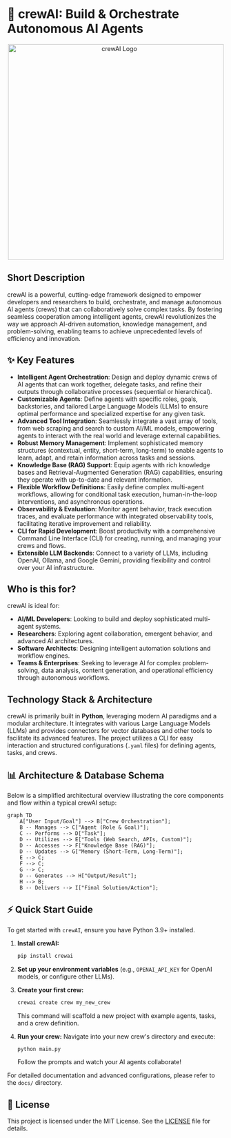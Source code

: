 # 🚀 crewAI: Build & Orchestrate Autonomous AI Agents

<p align="center">
  <img src="./docs/images/crewai_logo.png" alt="crewAI Logo" width="500">
</p>

## Short Description
crewAI is a powerful, cutting-edge framework designed to empower developers and researchers to build, orchestrate, and manage autonomous AI agents (crews) that can collaboratively solve complex tasks. By fostering seamless cooperation among intelligent agents, crewAI revolutionizes the way we approach AI-driven automation, knowledge management, and problem-solving, enabling teams to achieve unprecedented levels of efficiency and innovation.

## ✨ Key Features
*   **Intelligent Agent Orchestration**: Design and deploy dynamic crews of AI agents that can work together, delegate tasks, and refine their outputs through collaborative processes (sequential or hierarchical).
*   **Customizable Agents**: Define agents with specific roles, goals, backstories, and tailored Large Language Models (LLMs) to ensure optimal performance and specialized expertise for any given task.
*   **Advanced Tool Integration**: Seamlessly integrate a vast array of tools, from web scraping and search to custom AI/ML models, empowering agents to interact with the real world and leverage external capabilities.
*   **Robust Memory Management**: Implement sophisticated memory structures (contextual, entity, short-term, long-term) to enable agents to learn, adapt, and retain information across tasks and sessions.
*   **Knowledge Base (RAG) Support**: Equip agents with rich knowledge bases and Retrieval-Augmented Generation (RAG) capabilities, ensuring they operate with up-to-date and relevant information.
*   **Flexible Workflow Definitions**: Easily define complex multi-agent workflows, allowing for conditional task execution, human-in-the-loop interventions, and asynchronous operations.
*   **Observability & Evaluation**: Monitor agent behavior, track execution traces, and evaluate performance with integrated observability tools, facilitating iterative improvement and reliability.
*   **CLI for Rapid Development**: Boost productivity with a comprehensive Command Line Interface (CLI) for creating, running, and managing your crews and flows.
*   **Extensible LLM Backends**: Connect to a variety of LLMs, including OpenAI, Ollama, and Google Gemini, providing flexibility and control over your AI infrastructure.

## Who is this for?
crewAI is ideal for:
*   **AI/ML Developers**: Looking to build and deploy sophisticated multi-agent systems.
*   **Researchers**: Exploring agent collaboration, emergent behavior, and advanced AI architectures.
*   **Software Architects**: Designing intelligent automation solutions and workflow engines.
*   **Teams & Enterprises**: Seeking to leverage AI for complex problem-solving, data analysis, content generation, and operational efficiency through autonomous workflows.

## Technology Stack & Architecture
crewAI is primarily built in **Python**, leveraging modern AI paradigms and a modular architecture. It integrates with various Large Language Models (LLMs) and provides connectors for vector databases and other tools to facilitate its advanced features. The project utilizes a CLI for easy interaction and structured configurations (`.yaml` files) for defining agents, tasks, and crews.

## 📊 Architecture & Database Schema
Below is a simplified architectural overview illustrating the core components and flow within a typical crewAI setup:

```mermaid
graph TD
    A["User Input/Goal"] --> B["Crew Orchestration"];
    B -- Manages --> C["Agent (Role & Goal)"];
    C -- Performs --> D["Task"];
    D -- Utilizes --> E["Tools (Web Search, APIs, Custom)"];
    D -- Accesses --> F["Knowledge Base (RAG)"];
    D -- Updates --> G["Memory (Short-Term, Long-Term)"];
    E --> C;
    F --> C;
    G --> C;
    D -- Generates --> H["Output/Result"];
    H --> B;
    B -- Delivers --> I["Final Solution/Action"];
```

## ⚡ Quick Start Guide
To get started with `crewAI`, ensure you have Python 3.9+ installed.

1.  **Install crewAI:**
    ```bash
    pip install crewai
    ```

2.  **Set up your environment variables** (e.g., `OPENAI_API_KEY` for OpenAI models, or configure other LLMs).

3.  **Create your first crew:**
    ```bash
    crewai create crew my_new_crew
    ```
    This command will scaffold a new project with example agents, tasks, and a crew definition.

4.  **Run your crew:**
    Navigate into your new crew's directory and execute:
    ```bash
    python main.py
    ```
    Follow the prompts and watch your AI agents collaborate!

For detailed documentation and advanced configurations, please refer to the `docs/` directory.

## 📜 License
This project is licensed under the MIT License. See the [LICENSE](LICENSE) file for details.
